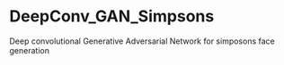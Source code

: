 # DeepConv_GAN_Simpsons
Deep convolutional Generative Adversarial Network for simposons face generation
